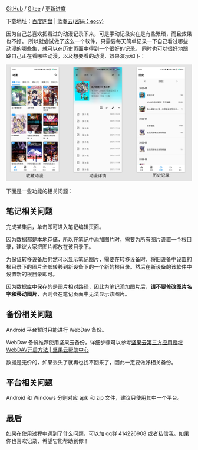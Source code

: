 [GitHub](https://github.com/linyi102/anime_trace) / [Gitee](https://gitee.com/linyi517/anime_trace) / [更新进度](https://www.wolai.com/6CcZSostD8Se5zuqfTNkAC)

下载地址：[百度网盘](https://pan.baidu.com/s/1_0uQaPOutt3CoTlumZV-_g?pwd=qgbx) | [蓝奏云(密码：eocv)](https://wwc.lanzouw.com/b01uyqcrg?password=eocv)

因为自己总喜欢把看过的动漫记录下来，可是手动记录实在是有些繁琐，而且效果也不好。
所以就尝试做了这么一个软件，只需要每天简单记录一下自己看过哪些动漫的哪些集，就可以在历史页面中得到一个很好的记录。
同时也可以很好地跟踪自己正在看哪些动漫，以及想要看的动漫，效果演示如下：

![](./assets/images/漫迹example.png)

下面是一些功能的相关问题：

## 笔记相关问题

完成某集后，单击即可进入笔记编辑页面。

因为数据都是本地存储，所以在笔记中添加图片时，需要为所有图片设置一个根目录，建议大家把图片都放在该目录下。

为保证转移设备后仍然可以显示笔记图片，需要在转移设备时，将旧设备中设置的根目录下的图片全部转移到新设备下的一个新的根目录。然后在新设备的该软件中设置新的根目录即可。

因为数据库中保存的是图片相对路径，因此为笔记添加图片后，**请不要修改图片名字和移动图片**，否则会在笔记页面中无法显示该图片。

## 备份相关问题

Android 平台暂时只能进行 WebDav 备份。

WebDav 备份推荐使用坚果云备份，详细步骤可以参考[坚果云第三方应用授权WebDAV开启方法 | 坚果云帮助中心](https://help.jianguoyun.com/?p=2064)

数据是无价的，如果丢失了就再也找不回来了，因此一定要做好相关备份。

## 平台相关问题

Android 和 Windows 分别对应 apk 和 zip 文件，建议只使用其中一个平台。

## 最后

如果在使用过程中遇到了什么问题，可以加 qq群 414226908 或者私信我。如果你也喜欢记录，希望它能帮助到你！

